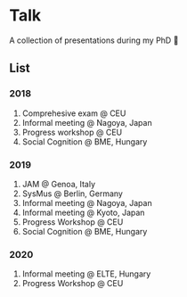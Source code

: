 # Talk 
A collection of presentations during my PhD 🙈

## List
### 2018
1. Comprehesive exam @ CEU
2. Informal meeting @ Nagoya, Japan
3. Progress workshop @ CEU
4. Social Cognition @ BME, Hungary

### 2019
1. JAM @ Genoa, Italy
2. SysMus @ Berlin, Germany
3. Informal meeting @ Nagoya, Japan
4. Informal meeting @ Kyoto, Japan
5. Progress Workshop @ CEU
6. Social Cognition @ BME, Hungary

### 2020
1. Informal meeting @ ELTE, Hungary
2. Progress Workshop @ CEU